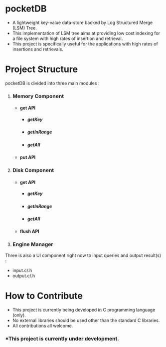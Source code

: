 # pocketDB
- A lightweight key-value data-store backed by Log Structured Merge (LSM) Tree.
- This implementation of LSM tree aims at providing low cost indexing for a file system with high rates of insertion and retrieval.
- This project is specifically useful for the applications with high rates of insertions and retrievals.

# Project Structure
pocketDB is divided into three main modules :
1. ### Memory Component
     - #### get API
       - ##### getKey
       - ##### getInRange
       - ##### getAll
     - #### put API
2. ### Disk Component
     - #### get API
       - ##### getKey
       - ##### getInRange
       - ##### getAll
     - #### flush API
3. ### Engine Manager

Three is also a UI component right now to input queries and output result(s) :
- input.c/.h
- output.c/.h
 
# How to Contribute  
- This project is currently being developed in C programming language (only).
- No external libraries should be used other than the standard C libraries.
- All contributions all welcome.

### *This project is currently under development.
